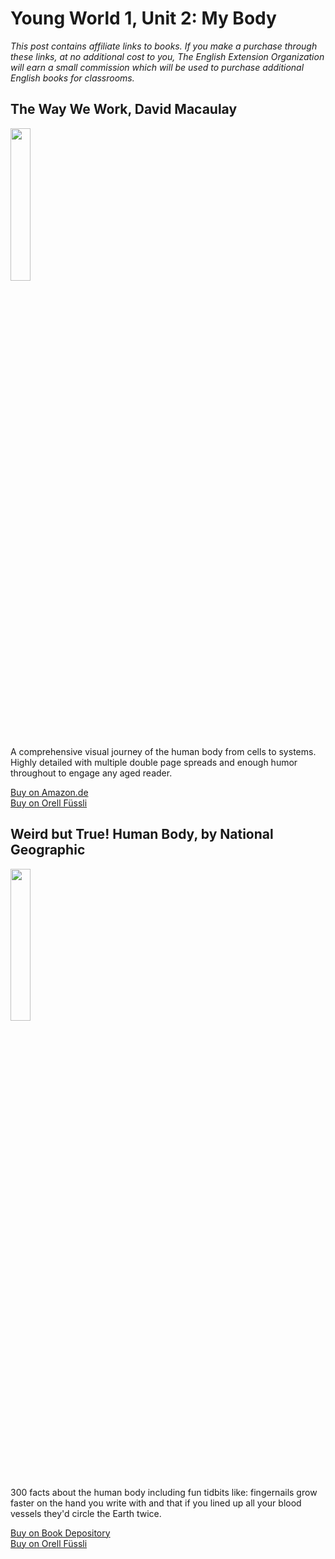 # Young World 1, Unit 2: My Body
*This post contains affiliate links to books. If you make a purchase through these links, at no additional cost to you, The English Extension Organization will earn a small commission which will be used to purchase additional English books for classrooms.*

## The Way We Work, David Macaulay

<img src="https://imgur.com/0WE9nQ5.png
" width="25%" />

A comprehensive visual journey of the human body from cells to systems. Highly detailed with multiple double page spreads and enough humor throughout to engage any aged reader.

<a href="https://www.amazon.de/-/en/David-Macaulay/dp/0618233784/ref=sr_1_1?crid=3LWMZNEQ41GJC&keywords=Way+We+Work+Macaulay&qid=1656343477&sprefix=way+we+work+macaulay%2Caps%2C314&sr=8-1" rel="nofollow"> Buy on Amazon.de</a>  
<a href="https://www.orellfuessli.ch/shop/home/artikeldetails/A1002858687" rel="nofollow">Buy on Orell Füssli</a>

## Weird but True! Human Body, by National Geographic

<img src="https://imgur.com/nCmpse1.png
" width="25%" />

300 facts about the human body including fun tidbits like: fingernails grow faster on the hand you write with and that if you lined up all your blood vessels they'd circle the Earth twice.  

<a href="https://www.bookdepository.com/Weird-But-True-Human-Body-National-Geographic-KIds/9781426327261?ref=grid-view&qid=1664279994796&sr=1-1" rel="nofollow"> Buy on Book Depository </a>  
<a href="https://www.orellfuessli.ch/shop/home/artikeldetails/A1040208620" rel="nofollow">Buy on Orell Füssli</a>



<!--stackedit_data:
eyJoaXN0b3J5IjpbMTMzOTI2Nzg5MiwtMjA5MzE0ODE2NCwxND
cyNjg5Njk0LDQ1Mzk4NDEzM119
-->